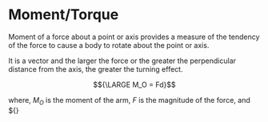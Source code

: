 # Moment/Torque

Moment of a force about a point or axis provides a measure of the tendency of the force to cause a body to rotate about the point or axis. 

It is a vector and the larger the force or the greater the perpendicular distance from the axis, the greater the turning effect.

$${\LARGE M_O = Fd}$$

where,
${M_O}$ is the moment of the arm,
${F}$ is the magnitude of the force, and 
${}